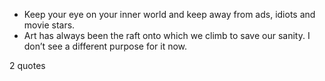  - Keep your eye on your inner world and keep away from ads, idiots and movie stars.
 - Art has always been the raft onto which we climb to save our sanity. I don’t see a different purpose for it now.

2 quotes